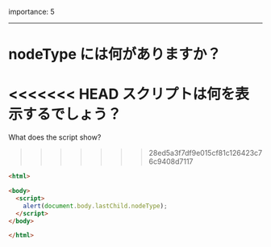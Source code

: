 importance: 5

---

# nodeType には何がありますか？

<<<<<<< HEAD
スクリプトは何を表示するでしょう？
=======
What does the script show?
>>>>>>> 28ed5a3f7df9e015cf81c126423c76c9408d7117

```html
<html>

<body>
  <script>
    alert(document.body.lastChild.nodeType);
  </script>
</body>

</html>
```
